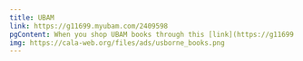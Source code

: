 ```yaml
---
title: UBAM
link: https://g11699.myubam.com/2409598
pgContent: When you shop UBAM books through this [link](https://g11699.myubam.com/2409598) or the image below, CALA receives donations.
img: https://cala-web.org/files/ads/usborne_books.png
---
```

